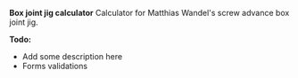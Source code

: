 **Box joint jig calculator**
Calculator for Matthias Wandel's screw advance box joint jig.

**Todo:**
- Add some description here
- Forms validations
